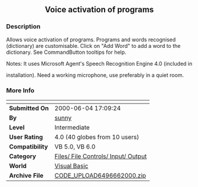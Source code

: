 ﻿<div align="center">

## Voice activation of programs


</div>

### Description

Allows voice activation of programs. Programs and words recognised (dictionary) are customisable. Click on "Add Word" to add a word to the dictionary. See CommandButton tooltips for help.

Notes: It uses Microsoft Agent's Speech Recognition Engine 4.0 (included in

installation). Need a working microphone, use preferably in a quiet room.
 
### More Info
 


<span>             |<span>
---                |---
**Submitted On**   |2000-06-04 17:09:24
**By**             |[sunny](https://github.com/Planet-Source-Code/PSCIndex/blob/master/ByAuthor/sunny.md)
**Level**          |Intermediate
**User Rating**    |4.0 (40 globes from 10 users)
**Compatibility**  |VB 5\.0, VB 6\.0
**Category**       |[Files/ File Controls/ Input/ Output](https://github.com/Planet-Source-Code/PSCIndex/blob/master/ByCategory/files-file-controls-input-output__1-3.md)
**World**          |[Visual Basic](https://github.com/Planet-Source-Code/PSCIndex/blob/master/ByWorld/visual-basic.md)
**Archive File**   |[CODE\_UPLOAD6496662000\.zip](https://github.com/Planet-Source-Code/sunny-voice-activation-of-programs__1-8682/archive/master.zip)








